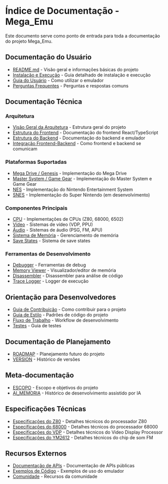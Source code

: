 # Índice de Documentação - Mega_Emu

Este documento serve como ponto de entrada para toda a documentação do projeto Mega_Emu.

## Documentação do Usuário

- [README.md](../README.md) - Visão geral e informações básicas do projeto
- [Instalação e Execução](guides/INSTALLATION.md) - Guia detalhado de instalação e execução
- [Guia do Usuário](guides/USER_GUIDE.md) - Como utilizar o emulador
- [Perguntas Frequentes](guides/FAQ.md) - Perguntas e respostas comuns

## Documentação Técnica

### Arquitetura

- [Visão Geral da Arquitetura](architecture/OVERVIEW.md) - Estrutura geral do projeto
- [Estrutura do Frontend](architecture/FRONTEND_STRUCTURE.md) - Documentação do frontend React/TypeScript
- [Estrutura do Backend](architecture/BACKEND_STRUCTURE.md) - Documentação do backend e emulador
- [Integração Frontend-Backend](architecture/INTEGRATION.md) - Como frontend e backend se comunicam

### Plataformas Suportadas

- [Mega Drive / Genesis](platforms/MEGA_DRIVE.md) - Implementação do Mega Drive
- [Master System / Game Gear](platforms/MASTER_SYSTEM.md) - Implementação do Master System e Game Gear
- [NES](platforms/NES.md) - Implementação do Nintendo Entertainment System
- [SNES](platforms/SNES.md) - Implementação do Super Nintendo (em desenvolvimento)

### Componentes Principais

- [CPU](components/CPU.md) - Implementações de CPUs (Z80, 68000, 6502)
- [Vídeo](components/VIDEO.md) - Sistemas de vídeo (VDP, PPU)
- [Áudio](components/AUDIO.md) - Sistemas de áudio (PSG, FM, APU)
- [Sistema de Memória](components/MEMORY.md) - Gerenciamento de memória
- [Save States](components/SAVE_STATES.md) - Sistema de save states

### Ferramentas de Desenvolvimento

- [Debugger](tools/DEBUGGER.md) - Ferramentas de debug
- [Memory Viewer](tools/MEMORY_VIEWER.md) - Visualizador/editor de memória
- [Disassembler](tools/DISASSEMBLER.md) - Disassembler para análise de código
- [Trace Logger](tools/TRACE_LOGGER.md) - Logger de execução

## Orientação para Desenvolvedores

- [Guia de Contribuição](../CONTRIBUTING.md) - Como contribuir para o projeto
- [Guia de Estilo](guidelines/STYLE_GUIDE.md) - Padrões de código do projeto
- [Fluxo de Trabalho](guidelines/WORKFLOW.md) - Workflow de desenvolvimento
- [Testes](guidelines/TESTING.md) - Guia de testes

## Documentação de Planejamento

- [ROADMAP](../docs/ROADMAP.md) - Planejamento futuro do projeto
- [VERSION](../docs/VERSION.md) - Histórico de versões

## Meta-documentação

- [ESCOPO](../docs/ESCOPO.md) - Escopo e objetivos do projeto
- [AI_MEMORIA](../docs/AI_MEMORIA.md) - Histórico de desenvolvimento assistido por IA

## Especificações Técnicas

- [Especificações do Z80](specs/Z80.md) - Detalhes técnicos do processador Z80
- [Especificações do 68000](specs/68000.md) - Detalhes técnicos do processador 68000
- [Especificações do VDP](specs/VDP.md) - Detalhes técnicos do Video Display Processor
- [Especificações do YM2612](specs/YM2612.md) - Detalhes técnicos do chip de som FM

## Recursos Externos

- [Documentação de APIs](https://mega-emu.org/api) - Documentação de APIs públicas
- [Exemplos de Código](https://mega-emu.org/examples) - Exemplos de uso do emulador
- [Comunidade](https://mega-emu.org/community) - Recursos da comunidade
